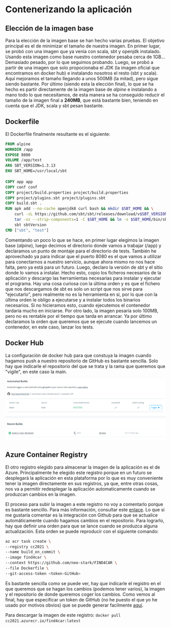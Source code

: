 # Contenerizando la aplicación

## Elección de la imagen base

Para la elección de la imagen base se han hecho varias pruebas. El objetivo principal es el de minimizar el tamaño de 
nuestra imagen. En primer lugar, se probó con una imagen que ya venía con scala, sbt y openjdk instalado. Usando esta 
imagen como base nuestro contenedor pesaba cerca de 1GB... Demasiado pesado, por lo que seguimos probando. Luego, se 
probó a partir de una imagen que solo propocionaba el JDK (la imagen oficial que encontramos en docker hub) e instalando
nosotros el resto (sbt y scala). Aquí mejoramos el tamaño llegando a unos 500MB (la mitad), pero sigue siendo bastante.
Por último (siendo esta la elección final), lo que se ha hecho es partir directamente de la imagen base de *alpine* e 
instalando a mano todo lo que necesitamos, de esta manera se ha conseguido reducir el tamaño de la imagen final a **240MB**, 
que está bastante bien, teniendo en cuenta que el JDK, scala y sbt pesan bastante.

## Dockerfile

El Dockerfile finalmente resultante es el siguiente:

```dockerfile
FROM alpine
WORKDIR /app
EXPOSE 8080
VOLUME /app/test
ARG SBT_VERSION=1.3.13
ENV SBT_HOME=/usr/local/sbt

COPY app app
COPY conf conf
COPY project/build.properties project/build.properties
COPY project/plugins.sbt project/plugins.sbt
COPY build.sbt .
RUN apk add --no-cache openjdk8 curl bash && mkdir $SBT_HOME && \
    curl -sL https://github.com/sbt/sbt/releases/download/v$SBT_VERSION/sbt-$SBT_VERSION.tgz | \
    tar -xz --strip-components=1 -C $SBT_HOME && ln -s $SBT_HOME/bin/sbt /usr/bin/ && \
    sbt sbtVersion
CMD ["sbt", "test"]
```

Comentando un poco lo que se hace, en primer lugar elegimos la imagen base (*alpine*), luego decimos el directorio donde
vamos a trabajar (/app) y declaramos un punto de montaje para el directorio de tests. También he aprovechado ya para indicar
que el puerto 8080 es el que vamos a utilizar para conectarnos a nuestro servicio, aunque ahora mismo no nos hace falta, pero
ya está para un futuro. Luego, declaro la versión de sbt y el sitio donde lo vamos a instalar. Hecho esto, copio los ficheros
necesarios de la aplicación y descargo las herramientas necesarias para instalar y ejecutar el programa. Hay una cosa curiosa
con la última orden y es que el fichero que nos descargamos de sbt es solo un script que nos sirve para "ejecutarlo", pero
realmente no es la herramienta en si, por lo que con la última orden le obligo a ejecutarse y a instalar todos los binarios
necesarios. Si no hicieramos esto, cuando ejecutemos el contenedor tardaría mucho en iniciarse. Por otro lado, la imagen 
pesaría solo 100MB, pero no es rentable por el tiempo que tarda en arrancar. Ya por último declaramos la orden que queremos 
que se ejecute cuando lancemos un contenedor, en este caso, lanzar los tests.

## Docker Hub

La configuración de docker hub para que constuya la imagen cuando hagamos push a nuestro repositorio de GitHub es bastante
sencilla. Solo hay que indicarle el repositorio del que se trata y la rama que queremos que "vigile", en este caso la main.

!["build automática docker hub"](img/dockerhub-build.png)

## Azure Container Registry

El otro registro elegido para almacenar la imagen de la aplicación es el de Azure. Principalmente he elegido este registro
porque en un futuro se desplegará la aplicación en esta plataforma por lo que es muy conveniente tener la imagen directamente
en sus registros, ya que, entre otras cosas, nos va a permitir redesplegar la aplicación automaticamente cuando se produzcan cambios en la 
imagen.

El proceso para subir la imagen a este registro no voy a comentarlo porque es bastante sencillo. Para más información, consultar este
[enlace](https://docs.microsoft.com/es-es/azure/container-registry/container-registry-get-started-azure-cli). Lo que si
me gustaría comentar es la integración con Github para que se actualice automáticamente cuando hagamos cambios en el repositorio.
Para lograrlo, hay que definir una orden para que se lance cuando se produzca alguna actualización. Esta orden se puede reproducir 
con el siguiente comando:
```bash
az acr task create \                                  
--registry cc2021 \
--name build_on_commit \
--image find4car \
--context https://github.com/neo-stark/FIND4CAR \
--file Dockerfile \
--git-access-token <token-GitHub>
```

Es bastante sencilla como se puede ver, hay que indicarle el registro en el que queremos que se hagan los cambios (podemos 
tener varios), la imagen y el repositorio de donde queremos coger los cambios. Como vemos al final, hay que especificar 
un token de GitHub (no he puesto el que yo he usado por motivos obvios) que se puede generar facilmente [aquí](https://github.com/settings/tokens).

Para descargar la imagen de este registro: `docker pull cc2021.azurecr.io/find4car:latest`